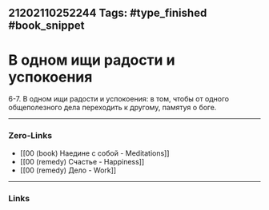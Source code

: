 21202110252244
Tags: #type_finished #book_snippet 
---
# В одном ищи радости и успокоения

 6-7. В одном ищи радости и успокоения: в том, чтобы от одного общеполезного дела переходить к другому, памятуя о боге. 

---
### Zero-Links
 - [[00 (book) Наедине с собой - Meditations]]
 - [[00 (remedy) Счастье - Happiness]]
 - [[00 (remedy) Дело - Work]]
---
### Links
